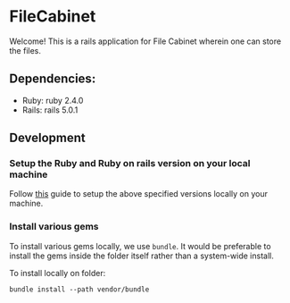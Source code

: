 # FileCabinet

Welcome! This is a rails application for File Cabinet wherein one
can store the files.

## Dependencies:

 * Ruby: ruby 2.4.0
 * Rails: rails 5.0.1

## Development

### Setup the Ruby and Ruby on rails version on your local machine

Follow [this](https://gorails.com/setup/ubuntu/16.04) guide to setup
the above specified versions locally on your machine.

### Install various gems

To install various gems locally, we use `bundle`. It would be
preferable to install the gems inside the folder itself rather
than a system-wide install.

To install locally on folder:
```
bundle install --path vendor/bundle
```
